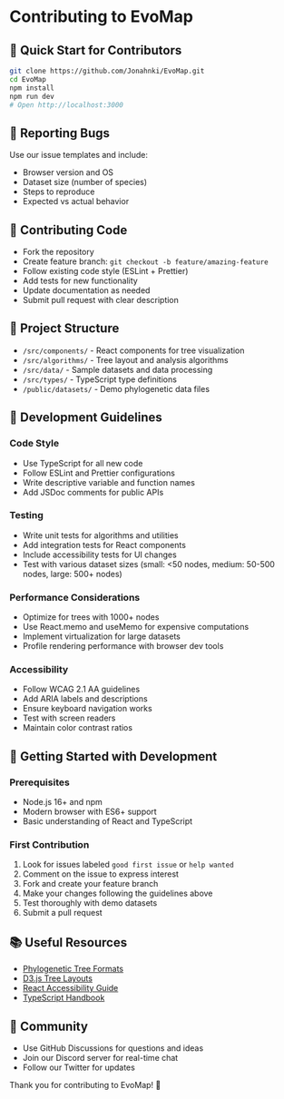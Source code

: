 # Contributing to EvoMap

## 🌟 Quick Start for Contributors
```bash
git clone https://github.com/Jonahnki/EvoMap.git
cd EvoMap
npm install
npm run dev
# Open http://localhost:3000
```

## 🐛 Reporting Bugs
Use our issue templates and include:
- Browser version and OS
- Dataset size (number of species)
- Steps to reproduce
- Expected vs actual behavior

## 🎨 Contributing Code  
- Fork the repository
- Create feature branch: `git checkout -b feature/amazing-feature`
- Follow existing code style (ESLint + Prettier)
- Add tests for new functionality
- Update documentation as needed
- Submit pull request with clear description

## 🧬 Project Structure
- `/src/components/` - React components for tree visualization
- `/src/algorithms/` - Tree layout and analysis algorithms  
- `/src/data/` - Sample datasets and data processing
- `/src/types/` - TypeScript type definitions
- `/public/datasets/` - Demo phylogenetic data files

## 🔬 Development Guidelines

### Code Style
- Use TypeScript for all new code
- Follow ESLint and Prettier configurations
- Write descriptive variable and function names
- Add JSDoc comments for public APIs

### Testing
- Write unit tests for algorithms and utilities
- Add integration tests for React components
- Include accessibility tests for UI changes
- Test with various dataset sizes (small: <50 nodes, medium: 50-500 nodes, large: 500+ nodes)

### Performance Considerations
- Optimize for trees with 1000+ nodes
- Use React.memo and useMemo for expensive computations
- Implement virtualization for large datasets
- Profile rendering performance with browser dev tools

### Accessibility
- Follow WCAG 2.1 AA guidelines
- Add ARIA labels and descriptions
- Ensure keyboard navigation works
- Test with screen readers
- Maintain color contrast ratios

## 🚀 Getting Started with Development

### Prerequisites
- Node.js 16+ and npm
- Modern browser with ES6+ support
- Basic understanding of React and TypeScript

### First Contribution
1. Look for issues labeled `good first issue` or `help wanted`
2. Comment on the issue to express interest
3. Fork and create your feature branch
4. Make your changes following the guidelines above
5. Test thoroughly with demo datasets
6. Submit a pull request

## 📚 Useful Resources
- [Phylogenetic Tree Formats](https://en.wikipedia.org/wiki/Newick_format)
- [D3.js Tree Layouts](https://observablehq.com/@d3/tree)
- [React Accessibility Guide](https://reactjs.org/docs/accessibility.html)
- [TypeScript Handbook](https://www.typescriptlang.org/docs/)

## 💬 Community
- Use GitHub Discussions for questions and ideas
- Join our Discord server for real-time chat
- Follow our Twitter for updates

Thank you for contributing to EvoMap! 🌳
